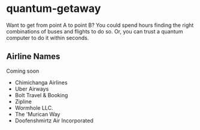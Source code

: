 # quantum-getaway
Want to get from point A to point B? You could spend hours finding the right combinations of buses and flights to do so. Or, you can trust a quantum computer to do it within seconds.

## Airline Names
Coming soon  

* Chimichanga Airlines  
* Uber Airways  
* Bolt Travel & Booking  
* Zipline  
* Wormhole LLC.  
* The 'Murican Way  
* Doofenshmirtz Air Incorporated  
